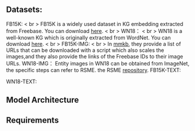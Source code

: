 ## Datasets:
FB15K:
< br >
FB15K is a widely used dataset in KG embedding extracted from Freebase. You can download [here](https://github.com/DeepGraphLearning/KnowledgeGraphEmbedding/tree/master/data/FB15k).
< br >
WN18：
< br >
WN18 is a well-known KG which is originally extracted from WordNet. You can download [here](https://github.com/DeepGraphLearning/KnowledgeGraphEmbedding/tree/master/data/wn18).
< br >
FB15K-IMG:
< br >
In [mmkb](https://github.com/mniepert/mmkb), they provide a list of URLs that can be downloaded with a script which also scales the images,and they also provide the links of the Freebase IDs to their image URLs.
WN18-IMG：
Entity images in WN18 can be obtained from ImageNet, the specific steps can refer to RSME. the RSME [repository](https://github.com/wangmengsd/RSME).
FB15K-TEXT:

WN18-TEXT:


## Model Architecture
## Requirements
